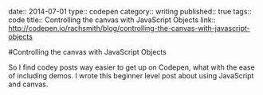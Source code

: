 date:: 2014-07-01
type:: codepen
category:: writing
published:: true
tags:: code
title:: Controlling the canvas with JavaScript Objects
link:: http://codepen.io/rachsmith/blog/controlling-the-canvas-with-javascript-objects

#Controlling the canvas with JavaScript Objects

So I find codey posts way easier to get up on Codepen, what with the ease of including demos. I wrote this beginner level post about using JavaScript and canvas.
